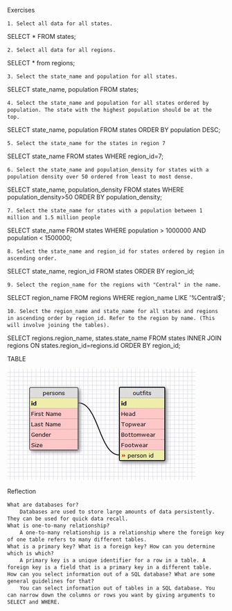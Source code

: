 Exercises

    1. Select all data for all states.

SELECT * FROM states;

    2. Select all data for all regions.

SELECT * from regions;

    3. Select the state_name and population for all states.

SELECT state_name, population
FROM states;

    4. Select the state_name and population for all states ordered by population. The state with the highest population should be at the top.

SELECT state_name, population
FROM states
ORDER BY population DESC;

    5. Select the state_name for the states in region 7

SELECT state_name
FROM states
WHERE region_id=7;

    6. Select the state_name and population_density for states with a population density over 50 ordered from least to most dense.

SELECT state_name, population_density
FROM states
WHERE population_density>50
ORDER BY population_density;

    7. Select the state_name for states with a population between 1 million and 1.5 million people

SELECT state_name
FROM states
WHERE population > 1000000 AND population < 1500000;

    8. Select the state_name and region_id for states ordered by region in ascending order.

SELECT state_name, region_id
FROM states
ORDER BY region_id;

    9. Select the region_name for the regions with "Central" in the name.

SELECT region_name
FROM regions
WHERE region_name LIKE '%Central$';

    10. Select the region_name and state_name for all states and regions in ascending order by region_id. Refer to the region by name. (This will involve joining the tables).

SELECT regions.region_name, states.state_name
FROM states
INNER JOIN regions
ON states.region_id=regions.id
ORDER BY region_id;


TABLE

![stuff](Capture.JPG)

Reflection

    What are databases for?
        Databases are used to store large amounts of data persistently. They can be used for quick data recall.
    What is one-to-many relationship?
        A one-to-many relationship is a relationship where the foreign key of one table refers to many different tables.
    What is a primary key? What is a foreign key? How can you determine which is which?
        A primary key is a unique identifier for a row in a table. A foreign key is a field that is a primary key in a different table.
    How can you select information out of a SQL database? What are some general guidelines for that?
        You can select information out of tables in a SQL database. You can narrow down the columns or rows you want by giving arguments to SELECT and WHERE.
